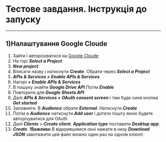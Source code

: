 # Тестове завдання. Інструкція до запуску
---
## 1)Налаштування Google Cloude
1. Зайти і авторізоватися на [Google Cloude](https://console.cloud.google.com/)
2. На горі ***Select a Project***
3. ***New project***
4. Вписати назву і натиснути ***Create***. Обрати через ***Select a Project***
5. ***APIs & Services > Enable APIs & Services***
6. Нагорі ***+ Enable APIs & Services***
7. В пошуку знайти ***Google Drive API*** Потім ***Enable***
8. Повторити для ***Google Sheets API***
9. Далі ***APIs & Services > OAuth consent screen*** і там буде синя кнопка ***Get started***
10. Заповнити. В ***Audience*** обрати ***External***. Натиснути ***Create***
11. Потім в ***Audience*** натиснути ***Add user*** і дотати пошту якою будете авторізуватися для OAuth
12. Далі ***Clients*** > ***Create client***. ***Application type*** поставити ***Desktop app***.
13. ***Create***. **!Важливо** В відкрившимся окні нажати в низу ***Download JSON*** завнтажити цей файл можно один раз на одном клієнті
